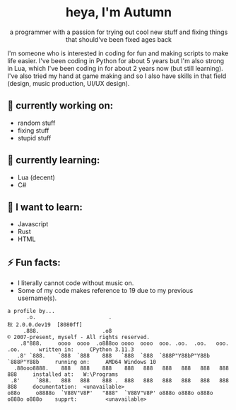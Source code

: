 <h1 align="center">heya, I'm Autumn</h1>
<p align="center">a programmer with a passion for trying out cool new stuff and fixing things that should've been fixed ages back</p>
</p>
I'm someone who is interested in coding for fun and making scripts to make life easier. I've been coding in Python for about 5 years but I'm also strong in Lua, which I've been coding in for about 2 years now (but still learning). I've also tried my hand at game making and so I also have skills in that field (design, music production, UI/UX design). 

## 🔭 currently working on:
- random stuff
- fixing stuff
- stupid stuff

## 🌱 currently learning:
- Lua (decent)
- C#

## 🧠 I want to learn:
- Javascript
- Rust
- HTML

## ⚡ Fun facts:
- I literally cannot code without music on.
- Some of my code makes reference to 19 due to my previous username(s).

```
a profile by...
      .o.                       .                                                秋 2.0.0.dev19  [8080ff]
     .888.                    .o8                                                © 2007-present, myself - All rights reserved.
    .8"888.     oooo  oooo  .o888oo oooo  oooo  ooo. .oo.  .oo.   ooo. .oo.      written in:     CPython 3.11.3
   .8' `888.    `888  `888    888   `888  `888  `888P"Y88bP"Y88b  `888P"Y88b     running on:     AMD64 Windows 10
  .88ooo8888.    888   888    888    888   888   888   888   888   888   888     installed at:   W:\Programs
 .8'     `888.   888   888    888 .  888   888   888   888   888   888   888     documentation:  <unavailable>
o88o     o8888o  `V88V"V8P'   "888"  `V88V"V8P' o888o o888o o888o o888o o888o    supprt:         <unavailable>
```

<!--
**just-autumn/just-autumn** is a ✨ _special_ ✨ repository because its `README.md` (this file) appears on your GitHub profile.

Here are some ideas to get you started:

- 🔭 I’m currently working on ...
- 🌱 I’m currently learning ...
- 👯 I’m looking to collaborate on ...
- 🤔 I’m looking for help with ...
- 💬 Ask me about ...
- 📫 How to reach me: ...
- 😄 Pronouns: ...
- ⚡ Fun fact: ...
-->
